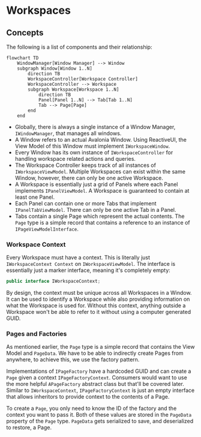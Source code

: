 # Workspaces

## Concepts

The following is a list of components and their relationship:

```mermaid
flowchart TD
    WindowManager[Window Manager] --> Window
    subgraph Window[Window 1..N]
        direction TB
        WorkspaceController[Workspace Controller]
        WorkspaceController --> Workspace
        subgraph Workspace[Workspace 1..N]
            direction TB
            Panel[Panel 1..N] --> Tab[Tab 1..N]
            Tab --> Page[Page]
        end
    end
```

- Globally, there is always a single instance of a Window Manager, `IWindowManager`, that manages all windows.
- A Window refers to an actual Avalonia Window. Using ReactiveUI, the View Model of this Window must implement `IWorkspaceWindow`.
- Every Window has its own instance of `IWorkspaceController` for handling workspace related actions and queries.
- The Workspace Controller keeps track of all instances of `IWorkspaceViewModel`. Multiple Workspaces can exist within the same Window, however, there can only be one active Workspace.
- A Workspace is essentially just a grid of Panels where each Panel implements `IPanelViewModel`. A Workspace is guaranteed to contain at least one Panel.
- Each Panel can contain one or more Tabs that implement `IPanelTabViewModel`. There can only be one active Tab in a Panel.
- Tabs contain a single Page which represent the actual contents. The `Page` type is a simple record that contains a reference to an instance of `IPageViewModelInterface`.

### Workspace Context

Every Workspace must have a context. This is literally just `IWorkspaceContext Context` on `IWorkspaceViewModel`. The interface is essentially just a marker interface, meaning it's completely empty:

```csharp
public interface IWorkspaceContext;
```

By design, the context must be unique across all Workspaces in a Window. It can be used to identify a Workspace while also providing information on what the Workspace is used for. Without this context, anything outside a Workspace won't be able to refer to it without using a computer generated GUID.

### Pages and Factories

As mentioned earlier, the `Page` type is a simple record that contains the View Model and `PageData`. We have to be able to indirectly create Pages from anywhere, to achieve this, we use the factory pattern.

Implementations of `IPageFactory` have a hardcoded GUID and can create a `Page` given a context `IPageFactoryContext`. Consumers would want to use the more helpful `APageFactory` abstract class but that'll be covered later. Similar to `IWorkspaceContext`, `IPageFactoryContext` is just an empty interface that allows inheritors to provide context to the contents of a Page.

To create a `Page`, you only need to know the ID of the factory and the context you want to pass it. Both of these values are stored in the `PageData` property of the `Page` type. `PageData` gets serialized to save, and deserialized to restore, a Page.
